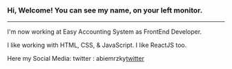 ### Hi, Welcome! You can see my name, on your left monitor.
---
I'm now working at Easy Accounting System as FrontEnd Developer.

I like working with HTML, CSS, & JavaScript. I like ReactJS too.

Here my Social Media: 
twitter : abiemrzky[twitter]

[twitter]: https://twitter.com/abiemrzky
[instagram]: https://www.instagram.com/abie.mrzky/
[linkedin]: https://www.linkedin.com/in/abie-mei-rizky-189572166
<!--
**abiemrzky/abiemrzky** is a ✨ _special_ ✨ repository because its `README.md` (this file) appears on your GitHub profile.

Here are some ideas to get you started:

- 🔭 I’m currently working on ...
- 🌱 I’m currently learning ...
- 👯 I’m looking to collaborate on ...
- 🤔 I’m looking for help with ...
- 💬 Ask me about ...
- 📫 How to reach me: ...
- 😄 Pronouns: ...
- ⚡ Fun fact: ...
-->
